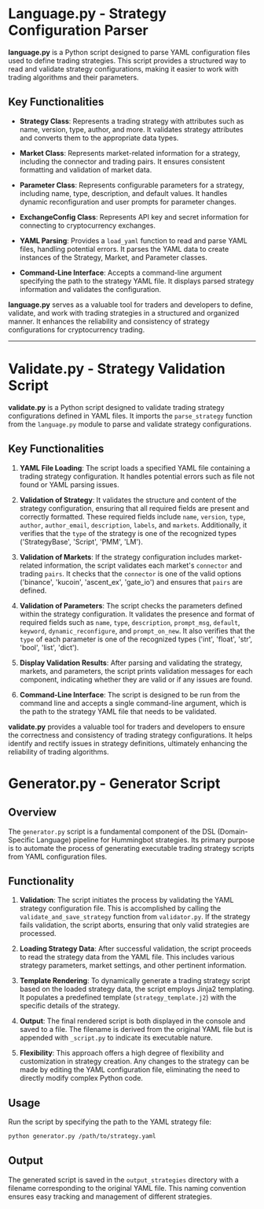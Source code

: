# Language.py - Strategy Configuration Parser

**language.py** is a Python script designed to parse YAML configuration files used to define trading strategies. This script provides a structured way to read and validate strategy configurations, making it easier to work with trading algorithms and their parameters.

## Key Functionalities

- **Strategy Class**: Represents a trading strategy with attributes such as name, version, type, author, and more. It validates strategy attributes and converts them to the appropriate data types.

- **Market Class**: Represents market-related information for a strategy, including the connector and trading pairs. It ensures consistent formatting and validation of market data.

- **Parameter Class**: Represents configurable parameters for a strategy, including name, type, description, and default values. It handles dynamic reconfiguration and user prompts for parameter changes.

- **ExchangeConfig Class**: Represents API key and secret information for connecting to cryptocurrency exchanges.

- **YAML Parsing**: Provides a `load_yaml` function to read and parse YAML files, handling potential errors. It parses the YAML data to create instances of the Strategy, Market, and Parameter classes.

- **Command-Line Interface**: Accepts a command-line argument specifying the path to the strategy YAML file. It displays parsed strategy information and validates the configuration.

**language.py** serves as a valuable tool for traders and developers to define, validate, and work with trading strategies in a structured and organized manner. It enhances the reliability and consistency of strategy configurations for cryptocurrency trading.

---

# Validate.py - Strategy Validation Script

**validate.py** is a Python script designed to validate trading strategy configurations defined in YAML files. It imports the `parse_strategy` function from the `language.py` module to parse and validate strategy configurations.

## Key Functionalities

1. **YAML File Loading**: The script loads a specified YAML file containing a trading strategy configuration. It handles potential errors such as file not found or YAML parsing issues.

2. **Validation of Strategy**: It validates the structure and content of the strategy configuration, ensuring that all required fields are present and correctly formatted. These required fields include `name`, `version`, `type`, `author`, `author_email`, `description`, `labels`, and `markets`. Additionally, it verifies that the `type` of the strategy is one of the recognized types ('StrategyBase', 'Script', 'PMM', 'LM').

3. **Validation of Markets**: If the strategy configuration includes market-related information, the script validates each market's `connector` and trading `pairs`. It checks that the `connector` is one of the valid options ('binance', 'kucoin', 'ascent_ex', 'gate_io') and ensures that `pairs` are defined.

4. **Validation of Parameters**: The script checks the parameters defined within the strategy configuration. It validates the presence and format of required fields such as `name`, `type`, `description`, `prompt_msg`, `default`, `keyword`, `dynamic_reconfigure`, and `prompt_on_new`. It also verifies that the `type` of each parameter is one of the recognized types ('int', 'float', 'str', 'bool', 'list', 'dict').

5. **Display Validation Results**: After parsing and validating the strategy, markets, and parameters, the script prints validation messages for each component, indicating whether they are valid or if any issues are found.

6. **Command-Line Interface**: The script is designed to be run from the command line and accepts a single command-line argument, which is the path to the strategy YAML file that needs to be validated.

**validate.py** provides a valuable tool for traders and developers to ensure the correctness and consistency of trading strategy configurations. It helps identify and rectify issues in strategy definitions, ultimately enhancing the reliability of trading algorithms.


# Generator.py - Generator Script 

## Overview
The `generator.py` script is a fundamental component of the DSL (Domain-Specific Language) pipeline for Hummingbot strategies. Its primary purpose is to automate the process of generating executable trading strategy scripts from YAML configuration files.

## Functionality
1. **Validation**: The script initiates the process by validating the YAML strategy configuration file. This is accomplished by calling the `validate_and_save_strategy` function from `validator.py`. If the strategy fails validation, the script aborts, ensuring that only valid strategies are processed.

2. **Loading Strategy Data**: After successful validation, the script proceeds to read the strategy data from the YAML file. This includes various strategy parameters, market settings, and other pertinent information.

3. **Template Rendering**: To dynamically generate a trading strategy script based on the loaded strategy data, the script employs Jinja2 templating. It populates a predefined template (`strategy_template.j2`) with the specific details of the strategy.

4. **Output**: The final rendered script is both displayed in the console and saved to a file. The filename is derived from the original YAML file but is appended with `_script.py` to indicate its executable nature.

5. **Flexibility**: This approach offers a high degree of flexibility and customization in strategy creation. Any changes to the strategy can be made by editing the YAML configuration file, eliminating the need to directly modify complex Python code.

## Usage
Run the script by specifying the path to the YAML strategy file:

```bash
python generator.py /path/to/strategy.yaml
```

## Output

The generated script is saved in the `output_strategies` directory with a filename corresponding to the original YAML file. This naming convention ensures easy tracking and management of different strategies.

